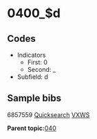 # 0400\_$d

## Codes

-   Indicators
    -   First: 0
    -   Second: \_
-   Subfield: d

## Sample bibs

6857559 [Quicksearch](https://search.library.yale.edu/catalog/6857559) [VXWS](http://prodorbis.library.yale.edu:7014/vxws/GetHoldingsService?bibId=6857559)

**Parent topic:**[040](../../tags/040/040.md)

